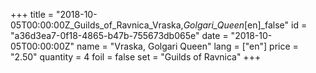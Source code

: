 +++
title = "2018-10-05T00:00:00Z_Guilds_of_Ravnica_Vraska,_Golgari_Queen_[en]_false"
id = "a36d3ea7-0f18-4865-b47b-755673db065e"
date = "2018-10-05T00:00:00Z"
name = "Vraska, Golgari Queen"
lang = ["en"]
price = "2.50"
quantity = 4
foil = false
set = "Guilds of Ravnica"
+++
